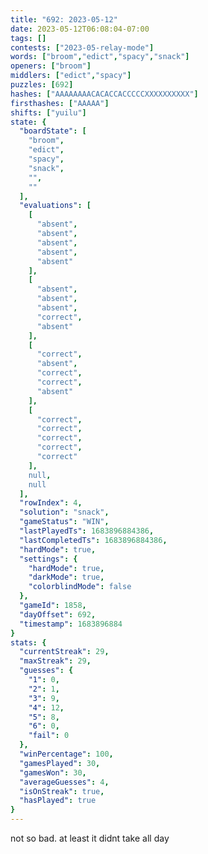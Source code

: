 ```yaml
---
title: "692: 2023-05-12"
date: 2023-05-12T06:08:04-07:00
tags: []
contests: ["2023-05-relay-mode"]
words: ["broom","edict","spacy","snack"]
openers: ["broom"]
middlers: ["edict","spacy"]
puzzles: [692]
hashes: ["AAAAAAAACACACCACCCCCXXXXXXXXXX"]
firsthashes: ["AAAAA"]
shifts: ["yuilu"]
state: {
  "boardState": [
    "broom",
    "edict",
    "spacy",
    "snack",
    "",
    ""
  ],
  "evaluations": [
    [
      "absent",
      "absent",
      "absent",
      "absent",
      "absent"
    ],
    [
      "absent",
      "absent",
      "absent",
      "correct",
      "absent"
    ],
    [
      "correct",
      "absent",
      "correct",
      "correct",
      "absent"
    ],
    [
      "correct",
      "correct",
      "correct",
      "correct",
      "correct"
    ],
    null,
    null
  ],
  "rowIndex": 4,
  "solution": "snack",
  "gameStatus": "WIN",
  "lastPlayedTs": 1683896884386,
  "lastCompletedTs": 1683896884386,
  "hardMode": true,
  "settings": {
    "hardMode": true,
    "darkMode": true,
    "colorblindMode": false
  },
  "gameId": 1858,
  "dayOffset": 692,
  "timestamp": 1683896884
}
stats: {
  "currentStreak": 29,
  "maxStreak": 29,
  "guesses": {
    "1": 0,
    "2": 1,
    "3": 9,
    "4": 12,
    "5": 8,
    "6": 0,
    "fail": 0
  },
  "winPercentage": 100,
  "gamesPlayed": 30,
  "gamesWon": 30,
  "averageGuesses": 4,
  "isOnStreak": true,
  "hasPlayed": true
}
---
```

<!-- more -->
not so bad. at least it didnt take all day
